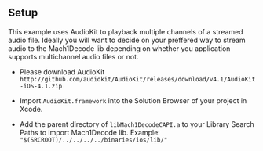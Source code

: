 ## Setup
This example uses AudioKit to playback multiple channels of a streamed audio file.
Ideally you will want to decide on your preffered way to stream audio to the Mach1Decode lib depending on whether you application supports
multichannel audio files or not. 

- Please download AudioKit
`http://github.com/audiokit/AudioKit/releases/download/v4.1/AudioKit-iOS-4.1.zip`

- Import `AudioKit.framework` into the Solution Browser of your project in Xcode.

- Add the parent directory of `libMach1DecodeCAPI.a` to your Library Search Paths to import Mach1Decode lib.
Example: `"$(SRCROOT)/../../../../binaries/ios/lib/"` 

